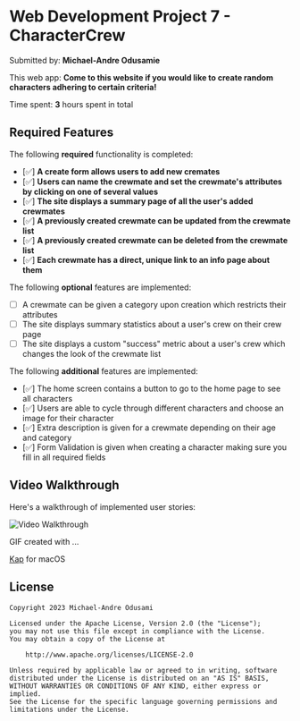 # Web Development Project 7 - **CharacterCrew**

Submitted by: **Michael-Andre Odusamie**

This web app: **Come to this website if you would like to create random characters adhering to certain criteria!**

Time spent: **3** hours spent in total

## Required Features

The following **required** functionality is completed:

-   [✅] **A create form allows users to add new cremates**
-   [✅] **Users can name the crewmate and set the crewmate's attributes by clicking on one of several values**
-   [✅] **The site displays a summary page of all the user's added crewmates**
-   [✅] **A previously created crewmate can be updated from the crewmate list**
-   [✅] **A previously created crewmate can be deleted from the crewmate list**
-   [✅] **Each crewmate has a direct, unique link to an info page about them**

The following **optional** features are implemented:

-   [ ] A crewmate can be given a category upon creation which restricts their attributes
-   [ ] The site displays summary statistics about a user's crew on their crew page
-   [ ] The site displays a custom "success" metric about a user's crew which changes the look of the crewmate list

The following **additional** features are implemented:

-   [✅] The home screen contains a button to go to the home page to see all characters
-   [✅] Users are able to cycle through different characters and choose an image for their character
-   [✅] Extra description is given for a crewmate depending on their age and category
-   [✅] Form Validation is given when creating a character making sure you fill in all required fields

## Video Walkthrough

Here's a walkthrough of implemented user stories:

<img src='submission.gif' title='Video Walkthrough' width='' alt='Video Walkthrough' />

GIF created with ...

[Kap](https://getkap.co/) for macOS

## License

    Copyright 2023 Michael-Andre Odusami

    Licensed under the Apache License, Version 2.0 (the "License");
    you may not use this file except in compliance with the License.
    You may obtain a copy of the License at

        http://www.apache.org/licenses/LICENSE-2.0

    Unless required by applicable law or agreed to in writing, software
    distributed under the License is distributed on an "AS IS" BASIS,
    WITHOUT WARRANTIES OR CONDITIONS OF ANY KIND, either express or implied.
    See the License for the specific language governing permissions and
    limitations under the License.
